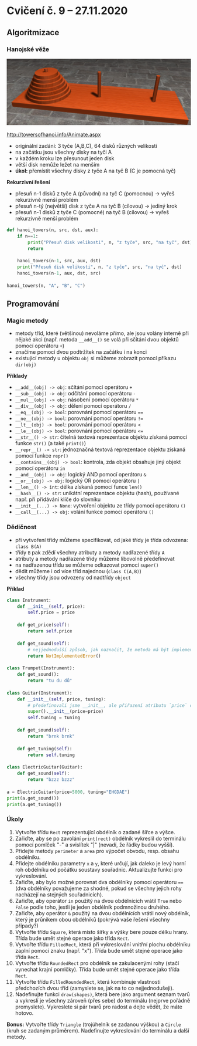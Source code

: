 # Cvičení č. 9 – 27.11.2020

## Algoritmizace

### Hanojské věže

![hanoi](hanoi.png)

http://towersofhanoi.info/Animate.aspx

- originální zadání: 3 tyče (A,B,C), 64 disků různých velikostí
- na začátku jsou všechny disky na tyči A 
- v každém kroku lze přesunout jeden disk
- větší disk nemůže ležet na menším 
- **úkol:** přemístit všechny disky z tyče A na tyč B (C je pomocná tyč)

**Rekurzivní řešení**
- přesuň n-1 disků z tyče A (původní) na tyč C (pomocnou) → vyřeš rekurzivně menší problém
- přesuň n-tý (největší) disk z tyče A na tyč B (cílovou) → jediný krok
- přesuň n-1 disků z tyče C (pomocné) na tyč B (cílovou) → vyřeš rekurzivně menší problém

```python
def hanoi_towers(n, src, dst, aux): 
    if n==1: 
        print("Přesuň disk velikosti", n, "z tyče", src, "na tyč", dst)
        return

    hanoi_towers(n-1, src, aux, dst) 
    print("Přesuň disk velikosti", n, "z tyče", src, "na tyč", dst)
    hanoi_towers(n-1, aux, dst, src) 

hanoi_towers(n, "A", "B", "C")
```

## Programování

### Magic metody
- metody tříd, které (většinou) nevoláme přímo, ale jsou volány interně při nějaké akci (např. metoda `__add__()` se volá při sčítání dvou objektů pomocí operátoru `+`)
- značíme pomocí dvou podtržítek na začátku i na konci
- existující metody u objektu `obj` si můžeme zobrazit pomocí příkazu `dir(obj)`

**Příklady**
- `__add__(obj) -> obj`: sčítání pomocí operátoru `+`
- `__sub__(obj) -> obj`: odčítání pomocí operátoru `-`
- `__mul__(obj) -> obj`: násobení pomocí operátoru `*`
- `__div__(obj) -> obj`: dělení pomocí operátoru `/`
- `__eq__(obj) -> bool`: porovnání pomocí operátoru `==`
- `__ne__(obj) -> bool`: porovnání pomocí operátoru `!=`
- `__lt__(obj) -> bool`: porovnání pomocí operátoru `<`
- `__le__(obj) -> bool`: porovnání pomocí operátoru `<=`
- `__str__() -> str`: čitelná textová reprezentace objektu získaná pomocí funkce `str()` (a také `print()`)
- `__repr__() -> str`: jednoznačná textová reprezentace objektu získaná pomocí funkce `repr()`
- `__contains__(obj) -> bool`: kontrola, zda objekt obsahuje jiný objekt pomocí operátoru `in`
- `__and__(obj) -> obj`: logický AND pomocí operátoru `&`
- `__or__(obj) -> obj`: logický OR pomocí operátoru `|`
- `__len__() -> int`: délka získaná pomocí funce `len()`
- `__hash__() -> str`: unikátní reprezentace objektu (hash), používané např. při přidávání klíče do slovníku
- `__init__(...) -> None`: vytvoření objektu ze třídy pomocí operátoru `()`
- `__call__(...) -> obj`: volání funkce pomocí operátoru `()`

### Dědičnost
- při vytvoření třídy můžeme specifikovat, od jaké třídy je třída odvozena: `class B(A)`
- třídy `B` pak zdědí všechny atributy a metody nadřazené třídy `A`
- atributy a metody nadřazené třídy můžeme libovolně předefinovat
- na nadřazenou třídu se můžeme odkazovat pomocí `super()`
- dědit můžeme i od více tříd najednou (`class C(A,B)`)
- všechny třídy jsou odvozeny od nadtřídy `object`

**Příklad**
```python
class Instrument:
    def __init__(self, price):
        self.price = price

    def get_price(self):
        return self.price

    def get_sound(self):
        # nejjednodušší způsob, jak naznačit, že metoda má být implementovaná v podtřídách
        return NotImplementedError()

class Trumpet(Instrument):
    def get_sound():
        return "tu du dů"

class Guitar(Instrument):
    def __init__(self, price, tuning):
        # předefinovali jsme __init__, ale přiřazení atributu `price` chceme nechat na nadřazené třídě
        super().__init__(price=price)
        self.tuning = tuning

    def get_sound(self):
        return "brnk brnk"

    def get_tuning(self):
        return self.tuning

class ElectricGuitar(Guitar):
    def get_sound(self):
        return "bzzz bzzz"

a = ElectricGuitar(price=5000, tuning="EHGDAE")
print(a.get_sound())
print(a.get_tuning())
```

### Úkoly
1. Vytvořte třídu `Rect` reprezentující obdélník o zadané šířce a výšce.
2. Zařiďte, aby se po zavolání `print(rect)` obdélník vykreslil do terminálu pomocí pomlček "-" a svislítek "|" (nevadí, že řádky budou vyšší).
3. Přidejte metody `perimeter` a `area` pro výpočet obvodu, resp. obsahu obdélníku.
4. Přidejte obdélníku parametry `x` a `y`, které určují, jak daleko je levý horní roh obdélníku od počátku soustavy souřadnic. Aktualizujte funkci pro vykreslování.
5. Zařiďte, aby bylo možné porovnat dva obdélníky pomocí operátoru `==` (dva obdélníky považujeme za shodné, pokud se všechny jejich rohy nacházejí na stejných souřadnicích).
6. Zařiďte, aby operátor `in` použitý na dvou obdélnících vrátil `True` nebo `False` podle toho, jestli je jeden obdélník podmnožinou druhého.
7. Zařiďte, aby operátor `&` použitý na dvou obdélnících vrátil nový obdélník, který je průnikem obou obdélníků (pokrývá vaše řešení všechny případy?)
8. Vytvořte třídu `Square`, která místo šířky a výšky bere pouze délku hrany. Třída bude umět stejné operace jako třída `Rect`.
9. Vytvořte třídu `FilledRect`, která při vykreslování vnitřní plochu obdélníku zaplní pomocí znaku (např. "x").  Třída bude umět stejné operace jako třída `Rect`.
10. Vytvořte třídu `RoundedRect` pro obdélník se zakulacenými rohy (stačí vynechat krajní pomlčky). Třída bude umět stejné operace jako třída `Rect`.
11. Vytvořte třídu `FilledRoundedRect`, která kombinuje vlastnosti předchozích dvou tříd (zamyslete se, jak na to co nejjednodušeji).
12. Nadefinujte funkci `draw(shapes)`, která bere jako argument seznam tvarů a vykreslí je všechny zároveň (přes sebe) do terminálu (nejprve pořádně promyslete). Vykreslete si pár tvarů pro radost a dejte vědět, že máte hotovo.


**Bonus:** Vytvořte třídy `Triangle` (trojúhelník se zadanou výškou) a `Circle` (kruh se zadaným průměrem). Nadefinujte vykreslování do terminálu a další metody. 
